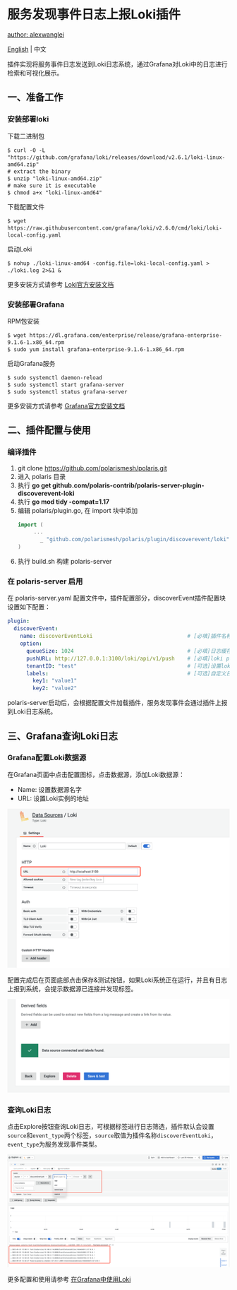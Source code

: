 # 服务发现事件日志上报Loki插件

[author: alexwanglei](https://github.com/alexwanglei)

[English](./README.md) | 中文

插件实现将服务事件日志发送到Loki日志系统，通过Grafana对Loki中的日志进行检索和可视化展示。

## 一、准备工作
### 安装部署loki

下载二进制包
```
$ curl -O -L "https://github.com/grafana/loki/releases/download/v2.6.1/loki-linux-amd64.zip"
# extract the binary
$ unzip "loki-linux-amd64.zip"
# make sure it is executable
$ chmod a+x "loki-linux-amd64"
```
下载配置文件
```
$ wget https://raw.githubusercontent.com/grafana/loki/v2.6.0/cmd/loki/loki-local-config.yaml
```
启动Loki
```
$ nohup ./loki-linux-amd64 -config.file=loki-local-config.yaml > ./loki.log 2>&1 &
```
更多安装方式请参考 [Loki官方安装文档](https://grafana.com/docs/loki/latest/installation/)

### 安装部署Grafana
RPM包安装
```
$ wget https://dl.grafana.com/enterprise/release/grafana-enterprise-9.1.6-1.x86_64.rpm
$ sudo yum install grafana-enterprise-9.1.6-1.x86_64.rpm
```
启动Grafana服务
```
$ sudo systemctl daemon-reload
$ sudo systemctl start grafana-server
$ sudo systemctl status grafana-server
```
更多安装方式请参考 [Grafana官方安装文档](https://grafana.com/docs/grafana/latest/setup-grafana/installation/)

## 二、插件配置与使用

### 编译插件

1. git clone https://github.com/polarismesh/polaris.git
2. 进入 polaris 目录
3. 执行 **go get github.com/polaris-contrib/polaris-server-plugin-discoverevent-loki**
4. 执行 **go mod tidy -compat=1.17**
5. 编辑 polaris/plugin.go, 在 import 块中添加   
   ```go
   import (
        ...
	      _ "github.com/polarismesh/polaris/plugin/discoverevent/loki" # 引入插件，并触发插件的自动注册逻辑
   )
   ```
5. 执行 build.sh 构建 polaris-server

### 在 polaris-server 启用

在 polaris-server.yaml 配置文件中，插件配置部分，discoverEvent插件配置块设置如下配置：

```YAML
plugin:
  discoverEvent:
    name: discoverEventLoki                              # [必填]插件名称
    option:
      queueSize: 1024                                    # [必填]日志缓存队列长度
      pushURL: http://127.0.0.1:3100/loki/api/v1/push    # [必填]loki push 接口地址
      tenantID: "test"                                   # [可选]设置loki日志租户
      labels:                                            # [可选]自定义日志标签
        key1: "value1"
        key2: "value2"
```
polaris-server启动后，会根据配置文件加载插件，服务发现事件会通过插件上报到Loki日志系统。

## 三、Grafana查询Loki日志

### Grafana配置Loki数据源
在Grafana页面中点击配置图标，点击数据源，添加Loki数据源：
- Name: 设置数据源名字
- URL: 设置Loki实例的地址

![配置Loki数据源|800](img/data_source_loki.png)

配置完成后在页面底部点击保存&测试按钮，如果Loki系统正在运行，并且有日志上报到系统，会提示数据源已连接并发现标签。

![保存测试|800](img/save_test.png)

### 查询Loki日志
点击Explore按钮查询Loki日志，可根据标签进行日志筛选，插件默认会设置`source`和`event_type`两个标签，`source`取值为插件名称`discoverEventLoki`，`event_type`为服务发现事件类型。

![查询日志|800](img/explore_loki_log.png)

更多配置和使用请参考 [在Grafana中使用Loki](https://grafana.com/docs/grafana/latest/datasources/loki/)

